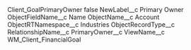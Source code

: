 <?xml version="1.0" encoding="UTF-8"?>
<CustomMetadata xmlns="http://soap.sforce.com/2006/04/metadata" xmlns:xsi="http://www.w3.org/2001/XMLSchema-instance" xmlns:xsd="http://www.w3.org/2001/XMLSchema">
    <label>Client_GoalPrimaryOwner</label>
    <protected>false</protected>
    <values>
        <field>NewLabel__c</field>
        <value xsi:type="xsd:string">Primary Owner</value>
    </values>
    <values>
        <field>ObjectFieldName__c</field>
        <value xsi:type="xsd:string">Name</value>
    </values>
    <values>
        <field>ObjectName__c</field>
        <value xsi:type="xsd:string">Account</value>
    </values>
    <values>
        <field>ObjectRTNamespace__c</field>
        <value xsi:type="xsd:string">Industries</value>
    </values>
    <values>
        <field>ObjectRecordType__c</field>
        <value xsi:nil="true"/>
    </values>
    <values>
        <field>RelationshipName__c</field>
        <value xsi:type="xsd:string">PrimaryOwner__c</value>
    </values>
    <values>
        <field>ViewName__c</field>
        <value xsi:type="xsd:string">WM_Client_FinancialGoal</value>
    </values>
</CustomMetadata>
